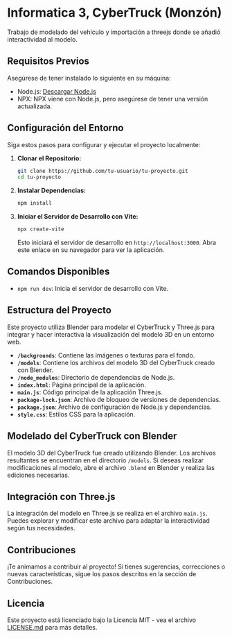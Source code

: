 # Informatica 3, CyberTruck (Monzón)

Trabajo de modelado del vehículo y importación a threejs donde se añadió interactividad al modelo.

## Requisitos Previos

Asegúrese de tener instalado lo siguiente en su máquina:

- Node.js: [Descargar Node.js](https://nodejs.org/)
- NPX: NPX viene con Node.js, pero asegúrese de tener una versión actualizada.

## Configuración del Entorno

Siga estos pasos para configurar y ejecutar el proyecto localmente:

1. **Clonar el Repositorio:**

    ```bash
    git clone https://github.com/tu-usuario/tu-proyecto.git
    cd tu-proyecto
    ```

2. **Instalar Dependencias:**

    ```bash
    npm install
    ```

3. **Iniciar el Servidor de Desarrollo con Vite:**

    ```bash
    npx create-vite
    ```

    Esto iniciará el servidor de desarrollo en `http://localhost:3000`. Abra este enlace en su navegador para ver la aplicación.

## Comandos Disponibles

- `npm run dev`: Inicia el servidor de desarrollo con Vite.

## Estructura del Proyecto

Este proyecto utiliza Blender para modelar el CyberTruck y Three.js para integrar y hacer interactiva la visualización del modelo 3D en un entorno web.

- **`/backgrounds`**: Contiene las imágenes o texturas para el fondo.
- **`/models`**: Contiene los archivos del modelo 3D del CyberTruck creado con Blender.
- **`/node_modules`**: Directorio de dependencias de Node.js.
- **`index.html`**: Página principal de la aplicación.
- **`main.js`**: Código principal de la aplicación Three.js.
- **`package-lock.json`**: Archivo de bloqueo de versiones de dependencias.
- **`package.json`**: Archivo de configuración de Node.js y dependencias.
- **`style.css`**: Estilos CSS para la aplicación.

## Modelado del CyberTruck con Blender

El modelo 3D del CyberTruck fue creado utilizando Blender. Los archivos resultantes se encuentran en el directorio `/models`. Si deseas realizar modificaciones al modelo, abre el archivo `.blend` en Blender y realiza las ediciones necesarias.

## Integración con Three.js

La integración del modelo en Three.js se realiza en el archivo `main.js`. Puedes explorar y modificar este archivo para adaptar la interactividad según tus necesidades.

## Contribuciones

¡Te animamos a contribuir al proyecto! Si tienes sugerencias, correcciones o nuevas características, sigue los pasos descritos en la sección de Contribuciones.

## Licencia

Este proyecto está licenciado bajo la Licencia MIT - vea el archivo [LICENSE.md](LICENSE.md) para más detalles.
